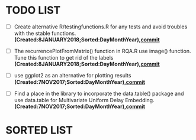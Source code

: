 # TODO LIST

- [ ] Create alternative R/testingfunctions.R for any tests and avoid troubles
with the stable functions.
__(Created:8JANUARY2018;Sorted:DayMonthYear),[commit]()__

- [ ] The recurrencePlotFromMatrix() function in RQA.R use image() function.
Tune this function to get rid of the labels
__(Created:8JANUARY2018;Sorted:DayMonthYear),[commit]()__

- [ ] use ggplot2 as an alternative for plotting results
__(Created:7NOV2017;Sorted:DayMonthYear),[commit]()__

- [ ] Find a place in the library to incorporate the data.table() package
and use data.table for Multivariate Uniform Delay Embedding.
__(Created:7NOV2017;Sorted:DayMonthYear),[commit]()__


# SORTED LIST
